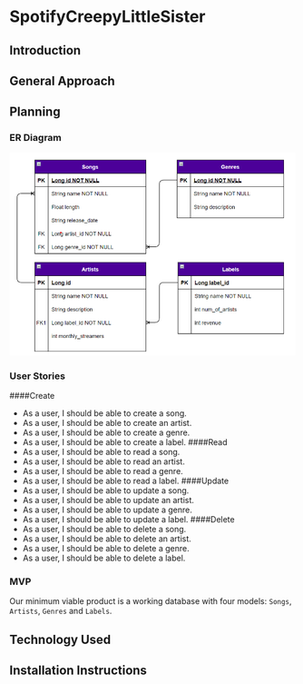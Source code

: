 # SpotifyCreepyLittleSister
## Introduction
## General Approach
## Planning
### ER Diagram
![](SpotifyCreepyLittleSister_Diagram.png)
### User Stories
####Create
- As a user, I should be able to create a song.
- As a user, I should be able to create an artist.
- As a user, I should be able to create a genre.
- As a user, I should be able to create a label.
####Read
- As a user, I should be able to read a song.
- As a user, I should be able to read an artist.
- As a user, I should be able to read a genre.
- As a user, I should be able to read a label.
####Update
- As a user, I should be able to update a song.
- As a user, I should be able to update an artist.
- As a user, I should be able to update a genre.
- As a user, I should be able to update a label.
####Delete
- As a user, I should be able to delete a song.
- As a user, I should be able to delete an artist.
- As a user, I should be able to delete a genre.
- As a user, I should be able to delete a label.
### MVP
Our minimum viable product is a working database with four models: `Songs`, `Artists`, `Genres` and `Labels`.   
## Technology Used
## Installation Instructions

